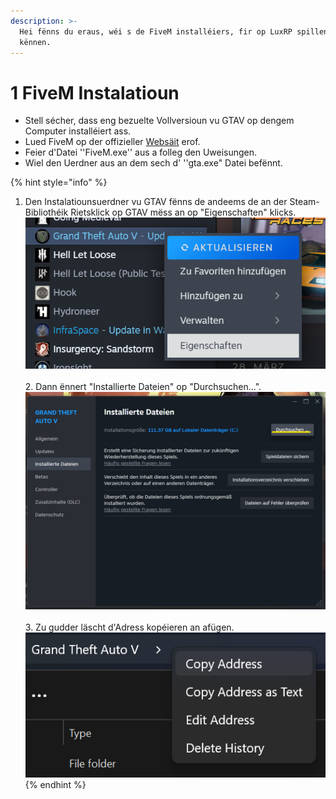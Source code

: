 ```yaml
---
description: >-
  Hei fënns du eraus, wéi s de FiveM installéiers, fir op LuxRP spillen ze
  kënnen.
---
```


# 1️ FiveM Instalatioun

* Stell sécher, dass eng bezuelte Vollversioun vu GTAV op dengem Computer installéiert ass.
* Lued FiveM op der offizieller [Websäit](https://fivem.net/) erof.
* Feier d'Datei ''FiveM.exe'' aus a folleg den Uweisungen.
* Wiel den Uerdner aus an dem sech d' ''gta.exe" Datei befënnt.

{% hint style="info" %}
1. Den Instalatiounsuerdner vu GTAV fënns de andeems de an der Steam-Bibliothéik  Rietsklick op GTAV mëss an op "Eigenschaften" klicks.\
   ![](<.gitbook/assets/image (1).png>)\
   \
   2\. Dann ënnert "Installierte Dateien" op "Durchsuchen...".![](<.gitbook/assets/image (3).png>)\
   \
   3\. Zu gudder läscht d'Adress kopéieren an afügen.\
   ![](<.gitbook/assets/image (4).png>)
{% endhint %}

